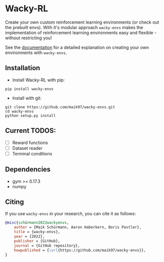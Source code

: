 # Wacky-RL

Create your own custom reinforcement learning environments (or check out the prebuilt envs).
With it's modular approach `wacky-envs` makes the implementation of reinforcement learning environments easy and flexible - without restricting you!

See the [documentation](https://wacky-envs.rtfd.io) for a detailed explanation on creating your own environments with `wacky-envs`.

## Installation

- Install Wacky-RL with pip:

```
pip install wacky-envs
```

- Install with git:

```
git clone https://github.com/maik97/wacky-envs.git
cd wacky-envs
python setup.py install
```

## Current TODOS:

- [ ] Reward functions 
- [ ] Dataset reader
- [ ] Terminal conditions

## Dependencies

- gym >= 0.17.3
- numpy

## Citing

If you use `wacky-envs` in your research, you can cite it as follows:

```bibtex
@misc{schürmann2022wackyenvs,
    author = {Maik Schürmann, Aaron Haberkern, Boris Pastler},
    title = {wacky-envs},
    year = {2022},
    publisher = {GitHub},
    journal = {GitHub repository},
    howpublished = {\url{https://github.com/maik97/wacky-envs}},
}
```
